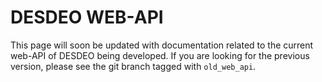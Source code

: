 # DESDEO WEB-API

This page will soon be updated with documentation related to the current web-API
of DESDEO being developed.  If you are looking for the previous version, please
see the git branch tagged with `old_web_api`.